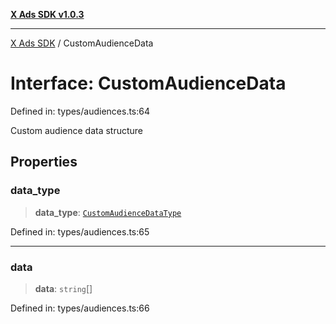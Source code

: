 [**X Ads SDK v1.0.3**](../README.md)

***

[X Ads SDK](../globals.md) / CustomAudienceData

# Interface: CustomAudienceData

Defined in: types/audiences.ts:64

Custom audience data structure

## Properties

### data\_type

> **data\_type**: [`CustomAudienceDataType`](../type-aliases/CustomAudienceDataType.md)

Defined in: types/audiences.ts:65

***

### data

> **data**: `string`[]

Defined in: types/audiences.ts:66
